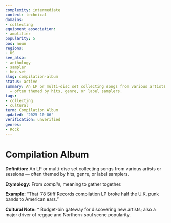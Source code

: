 ```yaml
---
complexity: intermediate
context: technical
domains:
- collecting
equipment_association:
- amplifier
popularity: 5
pos: noun
regions:
- US
see_also:
- anthology
- sampler
- box-set
slug: compilation-album
status: active
summary: An LP or multi-disc set collecting songs from various artists or sessions
  — often themed by hits, genre, or label samplers.
tags:
- collecting
- cultural
term: Compilation Album
updated: '2025-10-06'
verification: unverified
genres:
- Rock
---
```


# Compilation Album

**Definition:** An LP or multi-disc set collecting songs from various artists or sessions — often themed by hits, genre, or label samplers.

**Etymology:** From *compile*, meaning to gather together.

**Example:** “That ’78 Stiff Records compilation LP broke half the U.K. punk bands to American ears.”

**Cultural Note:** * Budget-bin gateway for discovering new artists; also a major driver of reggae and Northern-soul scene popularity.

